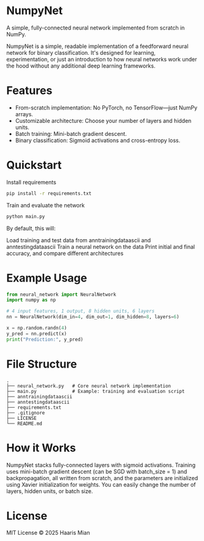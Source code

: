 # NumpyNet
A simple, fully-connected neural network implemented from scratch in NumPy.

NumpyNet is a simple, readable implementation of a feedforward neural network for binary classification. It's designed for learning, experimentation, or just an introduction to how neural networks work under the hood without any additional deep learning frameworks.

# Features
 - From-scratch implementation: No PyTorch, no TensorFlow—just NumPy arrays.
 - Customizable architecture: Choose your number of layers and hidden units.
 - Batch training: Mini-batch gradient descent.
 - Binary classification: Sigmoid activations and cross-entropy loss.

# Quickstart
Install requirements

```bash
pip install -r requirements.txt
```

Train and evaluate the network
```bash
python main.py
```

By default, this will:

Load training and test data from anntrainingdataascii and anntestingdataascii
Train a neural network on the data
Print initial and final accuracy, and compare different architectures

# Example Usage
```python
from neural_network import NeuralNetwork
import numpy as np

# 4 input features, 1 output, 8 hidden units, 6 layers
nn = NeuralNetwork(dim_in=4, dim_out=1, dim_hidden=8, layers=6)

x = np.random.randn(4)
y_pred = nn.predict(x)
print("Prediction:", y_pred)
```

# File Structure
```
.
├── neural_network.py   # Core neural network implementation
├── main.py             # Example: training and evaluation script   
├── anntrainingdataascii
├── anntestingdataascii
├── requirements.txt 
├── .gitignore
├── LICENSE
└── README.md
```

# How it Works
NumpyNet stacks fully-connected layers with sigmoid activations. Training uses mini-batch gradient descent (can be SGD with batch_size = 1) and backpropagation, all written from scratch, and the parameters are initialized using Xavier initialization for weights. You can easily change the number of layers, hidden units, or batch size.

# License
MIT License © 2025 Haaris Mian

